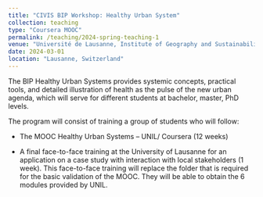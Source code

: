 ```yaml
---
title: "CIVIS BIP Workshop: Healthy Urban System"
collection: teaching
type: "Coursera MOOC"
permalink: /teaching/2024-spring-teaching-1
venue: "Université de Lausanne, Institute of Geography and Sustainability"
date: 2024-03-01
location: "Lausanne, Switzerland"
---
```


The BIP Healthy Urban Systems provides systemic concepts, practical tools, and detailed illustration of health as the pulse of the new urban agenda, which will serve for different students at bachelor, master, PhD levels. 

The program will consist of training a group of students who will follow:

- The MOOC Healthy Urban Systems – UNIL/ Coursera (12 weeks)

- A final face-to-face training at the University of Lausanne for an application on a case study with interaction with local stakeholders (1 week). This face-to-face training will replace the folder that is required for the basic validation of the MOOC. They will be able to obtain the 6 modules provided by UNIL.